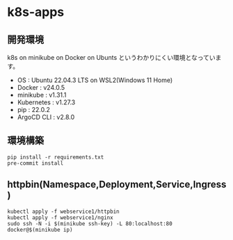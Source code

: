 # k8s-apps

## 開発環境

k8s on minikube on Docker on Ubunts というわかりにくい環境となっています。

- OS : Ubuntu 22.04.3 LTS on WSL2(Windows 11 Home)
- Docker : v24.0.5
- minikube : v1.31.1
- Kubernetes : v1.27.3
- pip : 22.0.2
- ArgoCD CLI : v2.8.0

## 環境構築

```
pip install -r requirements.txt
pre-commit install
```

## httpbin(Namespace,Deployment,Service,Ingress)

```
kubectl apply -f webservice1/httpbin
kubectl apply -f webservice1/nginx
sudo ssh -N -i $(minikube ssh-key) -L 80:localhost:80 docker@$(minikube ip)
```

